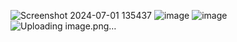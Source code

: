 ![Screenshot 2024-07-01 135437](https://github.com/Soni895/11212530/assets/107764860/a59d3271-e058-40f6-9f61-68b55048e7b1)
![image](https://github.com/Soni895/11212530/assets/107764860/7c3ba0d4-2713-4abb-9336-4abf35510fb1)
![image](https://github.com/Soni895/11212530/assets/107764860/37b08af4-3002-403a-8880-97b1844b8e5d)
![Uploading image.png…]()

